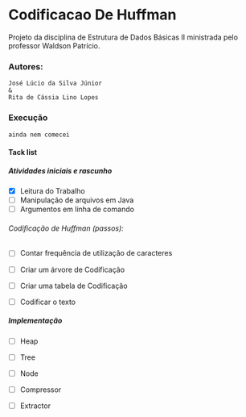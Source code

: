 # Codificacao De Huffman

Projeto da disciplina de Estrutura de Dados Básicas II ministrada pelo professor Waldson Patrício.

### Autores:
	José Lúcio da Silva Júnior
	&
	Rita de Cássia Lino Lopes

### Execução
```
ainda nem comecei 
```

#### Tack list
##### Atividades iniciais e rascunho
- [x] Leitura do Trabalho
- [ ] Manipulação de arquivos em Java 
- [ ] Argumentos em linha de comando 
###### Codificação de Huffman (passos):
- [ ] Contar frequência de utilização de caracteres
- [ ] Criar um árvore de Codificação
- [ ] Criar uma tabela de Codificação
- [ ] Codificar o texto


##### Implementação 
- [ ] Heap  
- [ ] Tree 
- [ ] Node
- [ ] Compressor
- [ ] Extractor

